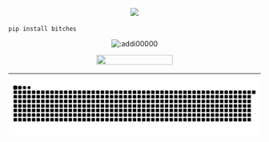<!-- <p align=center><img width=90% src="banner.gif"></img></p> -->
<p align=center>
<a href="https://discord.com/users/703179231886049341"><img src="https://discord.c99.nl/widget/theme-4/703179231886049341.png" width=50%></a>
 </p>

```sh-session
pip install bitches
```

 

<p align="center"><img src="https://count.getloli.com/get/@:addi00000" alt=":addi00000" /></p>







<p align="center">
  <a href="https://skillicons.dev">
    <img src="https://skillicons.dev/icons?i=rust,bash,git,md,linux,vim" width="55%" height="55%"/>
  </a>
</p>

---







![](https://github.com/Rdimo/Rdimo/raw/output/github-contribution-grid-snake.svg)






